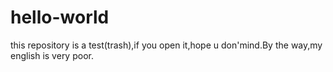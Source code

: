 # hello-world
this repository is a test(trash),if you open it,hope u don'mind.By the way,my english is very poor. 
